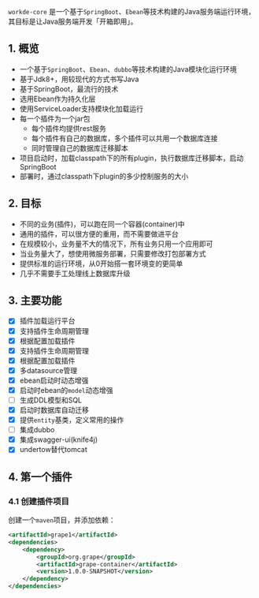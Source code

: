`workde-core` 是一个基于`SpringBoot`、`Ebean`等技术构建的Java服务端运行环境，其目标是让Java服务端开发「开箱即用」。

## 1. 概览
- 一个基于`SpringBoot`、`Ebean`、`dubbo`等技术构建的Java模块化运行环境
- 基于Jdk8+，用较现代的方式书写Java
- 基于SpringBoot，最流行的技术
- 选用Ebean作为持久化层
- 使用ServiceLoader支持模块化加载运行
- 每一个插件为一个jar包
    - 每个插件均提供rest服务
    - 每个插件有自己的数据库，多个插件可以共用一个数据库连接
    - 同时管理自己的数据库迁移脚本
- 项目启动时，加载classpath下的所有plugin，执行数据库迁移脚本，启动SpringBoot
- 部署时，通过classpath下plugin的多少控制服务的大小
## 2. 目标
- 不同的业务(插件)，可以跑在同一个容器(container)中
- 通用的插件，可以很方便的重用，而不需要做进平台
- 在规模较小，业务量不大的情况下，所有业务只用一个应用即可
- 当业务量大了，想使用微服务部署，只需要修改打包部署方式 
- 提供标准的运行环境，从0开始搭一套环境变的更简单
- 几乎不需要手工处理线上数据库升级

## 3. 主要功能

- [x] 插件加载运行平台
- [x] 支持插件生命周期管理
- [x] 根据配置加载插件
- [x] 支持插件生命周期管理
- [x] 根据配置加载插件
- [x] 多datasource管理
- [x] ebean启动时动态增强
- [x] 启动时ebean的`model`动态增强
- [ ] 生成DDL模型和SQL
- [x] 启动时数据库自动迁移
- [x] 提供`entity`基类，定义常用的操作
- [ ] 集成dubbo
- [x] 集成swagger-ui(knife4j)
- [x] undertow替代tomcat

## 4. 第一个插件
### 4.1 创建插件项目

创建一个`maven`项目，并添加依赖：

```xml
<artifactId>grape1</artifactId>
<dependencies>
    <dependency>
        <groupId>org.grape</groupId>
        <artifactId>grape-container</artifactId>
        <version>1.0.0-SNAPSHOT</version>
    </dependency>
</dependencies>
```